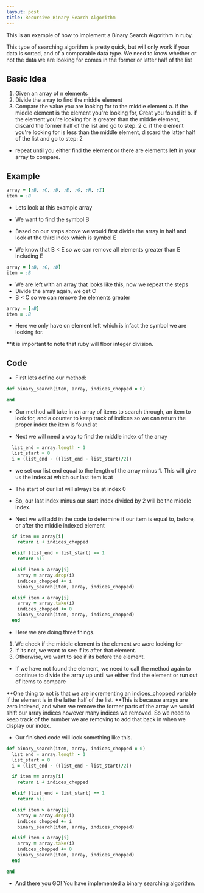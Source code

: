 ```yaml
---
layout: post
title: Recursive Binary Search Algorithm
---
```


This is an example of how to implement a Binary Search Algorithm in ruby.

This type of searching algorithm is pretty quick, but will only work if your data is sorted, and of a comparable data type.
We need to know whether or not the data we are looking for comes in the former or latter half of the list

## Basic Idea

1. Given an array of n elements
2. Divide the array to find the middle element
3. Compare the value you are looking for to the middle element
	a. if the middle element is the element you're looking for, Great you found it!
	b. if the element you're looking for is greater than the middle element, discard the former half of the list and go to step: 2
	c. if the element you're looking for is less than the middle element, discard the latter half of the list and go to step: 2

- repeat until you either find the element or there are elements left in your array to compare.

## Example

```ruby
array = [:B, :C, :D, :E, :G, :H, :I]
item = :B

```

- Lets look at this example array
- We want to find the symbol B

- Based on our steps above we would first divide the array in half and look at the third index which is symbol E
- We know that B < E so we can remove all elements greater than E including E

```ruby
array = [:B, :C, :D]
item = :B

```

- We are left with an array that looks like this, now we repeat the steps
- Divide the array again, we get C
- B < C so we can remove the elements greater

```ruby
array = [:B]
item = :B

```

- Here we only have on element left which is infact the symbol we are looking for.

**it is important to note that ruby will floor integer division.

## Code

- First lets define our method:

```ruby
def binary_search(item, array, indices_chopped = 0)

end
```

- Our method will take in an array of items to search through, an item to look for, and a counter to keep track of indices so we can return the proper index the item is found at

- Next we will need a way to find the middle index of the array

```ruby
  list_end = array.length - 1
  list_start = 0
  i = (list_end - ((list_end - list_start)/2))
```

- we set our list end equal to the length of the array minus 1. This will give us the index at which our last item is at
- The start of our list will always be at index 0
- So, our last index minus our start index divided by 2 will be the middle index.

- Next we will add in the code to determine if our item is equal to, before, or after the middle indexed element

```ruby
  if item == array[i]
    return i + indices_chopped

  elsif (list_end - list_start) == 1
    return nil

  elsif item > array[i]
    array = array.drop(i)
    indices_chopped += i
    binary_search(item, array, indices_chopped)

  elsif item < array[i]
    array = array.take(i)
    indices_chopped += 0
    binary_search(item, array, indices_chopped)
  end

```

- Here we are doing three things.
1. We check if the middle element is the element we were looking for
2. If its not, we want to see if its after that element.
3. Otherwise, we want to see if its before the element.

- If we have not found the element, we need to call the method again to continue to divide the array up until we either find the element or run out of items to compare

**One thing to not is that we are incrementing an indices_chopped variable if the element is in the latter half of the list. 
**This is because arrays are zero indexed, and when we remove the former parts of the array we would shift our array indices however many indices we removed. So we need to keep track of the number we are removing to add that back in when we display our index.



- Our finished code will look something like this.

```ruby
def binary_search(item, array, indices_chopped = 0)
  list_end = array.length - 1
  list_start = 0
  i = (list_end - ((list_end - list_start)/2))

  if item == array[i]
    return i + indices_chopped

  elsif (list_end - list_start) == 1
    return nil

  elsif item > array[i]
    array = array.drop(i)
    indices_chopped += i
    binary_search(item, array, indices_chopped)

  elsif item < array[i]
    array = array.take(i)
    indices_chopped += 0
    binary_search(item, array, indices_chopped)
  end

end


```

- And there you GO! You have implemented a binary searching algorithm.